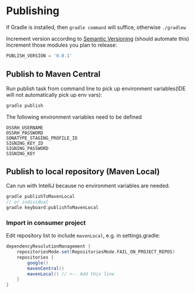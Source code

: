 # Publishing
If Gradle is installed, then `gradle command` will suffice, otherwise `./gradlew`

Increment version according to [Semantic Versioning](https://www.semver.org) (should automate this)  
Increment those modules you plan to release:
```groovy
PUBLISH_VERSION = '0.0.1'
```

## Publish to Maven Central
Run publish task from command line to pick up environment variables(IDE will not automatically pick up env vars):
```groovy
gradle publish
```


The following environment variables need to be defined
```
OSSRH_USERNAME
OSSRH_PASSWORD
SONATYPE_STAGING_PROFILE_ID
SIGNING_KEY_ID
SIGNING_PASSWORD
SIGNING_KEY
```

## Publish to local repository (Maven Local)
Can run with IntelliJ because no environment variables are needed.

```groovy
gradle publishToMavenLocal
// or individual
gradle keyboard:publishToMavenLocal
```

### Import in consumer project
Edit repository list to include `mavenLocal`, e.g. in settings.gradle:
```groovy
dependencyResolutionManagement {
    repositoriesMode.set(RepositoriesMode.FAIL_ON_PROJECT_REPOS)
    repositories {
        google()
        mavenCentral()
        mavenLocal() // <-- Add this line
    }
}
```